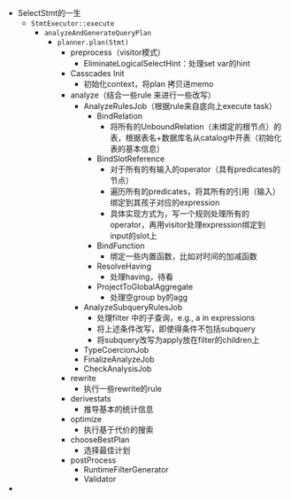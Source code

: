 - SelectStmt的一生
	- `StmtExecutor::execute`
		- `analyzeAndGenerateQueryPlan`
			- `planner.plan(Stmt)`
				- preprocess（visitor模式）
					- EliminateLogicalSelectHint：处理set var的hint
				- Casscades Init
					- 初始化context，将plan 拷贝进memo
				- analyze（结合一些rule 来进行一些改写）
					- AnalyzeRulesJob（根据rule来自底向上execute task）
						- BindRelation
							- 将所有的UnboundRelation（未绑定的根节点）的表，根据表名+数据库名从catalog中开表（初始化表的基本信息）
						- BindSlotReference
							- 对于所有的有输入的operator（具有predicates的节点）
							- 遍历所有的predicates，将其所有的引用（输入）绑定到其孩子对应的expression
							- 具体实现方式为，写一个规则处理所有的operator，再用visitor处理expression绑定到input的slot上
						- BindFunction
							- 绑定一些内置函数，比如对时间的加减函数
						- ResolveHaving
							- 处理having，待看
						- ProjectToGlobalAggregate
							- 处理空group by的agg
					- AnalyzeSubqueryRulesJob
						- 处理filter 中的子查询，e.g., a in expressions
						- 将上述条件改写，即使得条件不包括subquery
						- 将subquery改写为apply放在filter的children上
					- TypeCoercionJob
					- FinalizeAnalyzeJob
					- CheckAnalysisJob
				- rewrite
					- 执行一些rewrite的rule
				- derivestats
					- 推导基本的统计信息
				- optimize
					- 执行基于代价的搜索
				- chooseBestPlan
					- 选择最佳计划
				- postProcess
					- RuntimeFilterGenerator
					- Validator
-
